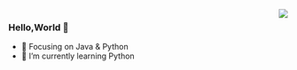 <img align="right" src="https://github-readme-stats.vercel.app/api?username=hainan13511&&theme=slateorange " />

### Hello,World 👋

- :orange_book: Focusing on Java & Python
- 🌱 I’m currently learning Python

<!--
**hainan13511/hainan13511** is a ✨ _special_ ✨ repository because its `README.md` (this file) appears on your GitHub profile.

Here are some ideas to get you started:

- 🔭 I’m currently working on ...
- 🌱 I’m currently learning ...
- 👯 I’m looking to collaborate on ...
- 🤔 I’m looking for help with ...
- 💬 Ask me about ...
- 📫 How to reach me: ...
- 😄 Pronouns: ...
- ⚡ Fun fact: ...
-->
